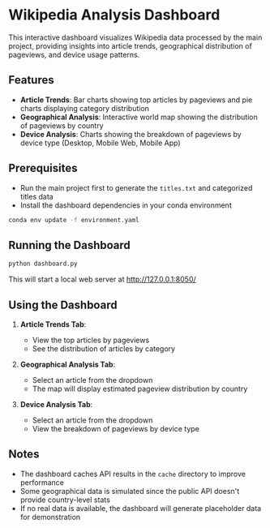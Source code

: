 # Wikipedia Analysis Dashboard

This interactive dashboard visualizes Wikipedia data processed by the main project, providing insights into article trends, geographical distribution of pageviews, and device usage patterns.

## Features

- **Article Trends**: Bar charts showing top articles by pageviews and pie charts displaying category distribution
- **Geographical Analysis**: Interactive world map showing the distribution of pageviews by country
- **Device Analysis**: Charts showing the breakdown of pageviews by device type (Desktop, Mobile Web, Mobile App)

## Prerequisites

- Run the main project first to generate the `titles.txt` and categorized titles data
- Install the dashboard dependencies in your conda environment

```bash
conda env update -f environment.yaml
```

## Running the Dashboard

```bash
python dashboard.py
```

This will start a local web server at http://127.0.0.1:8050/

## Using the Dashboard

1. **Article Trends Tab**:
   - View the top articles by pageviews
   - See the distribution of articles by category

2. **Geographical Analysis Tab**:
   - Select an article from the dropdown
   - The map will display estimated pageview distribution by country

3. **Device Analysis Tab**:
   - Select an article from the dropdown
   - View the breakdown of pageviews by device type

## Notes

- The dashboard caches API results in the `cache` directory to improve performance
- Some geographical data is simulated since the public API doesn't provide country-level stats
- If no real data is available, the dashboard will generate placeholder data for demonstration 